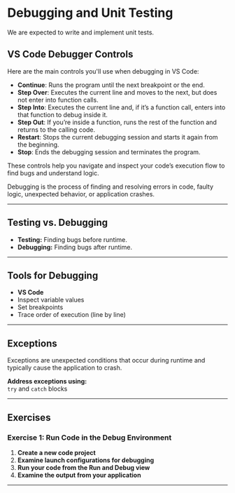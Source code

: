 
# Debugging and Unit Testing

We are expected to write and implement unit tests.

## VS Code Debugger Controls

Here are the main controls you'll use when debugging in VS Code:

- **Continue**: Runs the program until the next breakpoint or the end.
- **Step Over**: Executes the current line and moves to the next, but does not enter into function calls.
- **Step Into**: Executes the current line and, if it’s a function call, enters into that function to debug inside it.
- **Step Out**: If you’re inside a function, runs the rest of the function and returns to the calling code.
- **Restart**: Stops the current debugging session and starts it again from the beginning.
- **Stop**: Ends the debugging session and terminates the program.

These controls help you navigate and inspect your code’s execution flow to find bugs and understand logic.


Debugging is the process of finding and resolving errors in code, faulty logic, unexpected behavior, or application crashes.

---

## Testing vs. Debugging

- **Testing:** Finding bugs before runtime.
- **Debugging:** Finding bugs after runtime.

---

## Tools for Debugging

- **VS Code**
- Inspect variable values
- Set breakpoints
- Trace order of execution (line by line)

---

## Exceptions

Exceptions are unexpected conditions that occur during runtime and typically cause the application to crash.

**Address exceptions using:**  
`try` and `catch` blocks

---

## Exercises

### Exercise 1: Run Code in the Debug Environment

1. **Create a new code project**
2. **Examine launch configurations for debugging**
3. **Run your code from the Run and Debug view**
4. **Examine the output from your application**

---